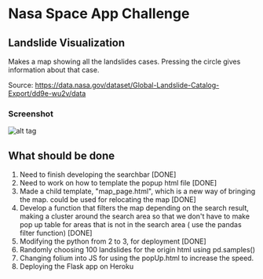 # Nasa Space App Challenge

## Landslide Visualization

Makes a map showing all the landslides cases. Pressing the circle gives information about that case.

Source: https://data.nasa.gov/dataset/Global-Landslide-Catalog-Export/dd9e-wu2v/data

### Screenshot

![alt tag](https://github.com/jspark971/landslideVisualization/blob/master/VisualizationEx.png)

## What should be done

1. Need to finish developing the searchbar [DONE]
2. Need to work on how to template the popup html file [DONE]
3. Made a child template, "map_page.html", which is a new way of bringing the map. could be used
for relocating the map [DONE]
4. Develop a function that filters the map depending on the search result, making a cluster around the search area so that we don't have to make pop up table for areas that is not in the search area ( use the pandas filter function) [DONE]
5. Modifying the python from 2 to 3, for deployment [DONE]
6. Randomly choosing 100 landslides for the origin html using pd.samples()
7. Changing folium into JS for using the popUp.html to increase the speed.
8. Deploying the Flask app on Heroku
